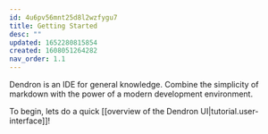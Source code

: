 ```yaml
---
id: 4u6pv56mnt25d8l2wzfygu7
title: Getting Started
desc: ""
updated: 1652280815854
created: 1608051264282
nav_order: 1.1
---
```


Dendron is an IDE for general knowledge.
Combine the simplicity of markdown with the power of a modern development environment.

To begin, lets do a quick [[overview of the Dendron UI|tutorial.user-interface]]!
